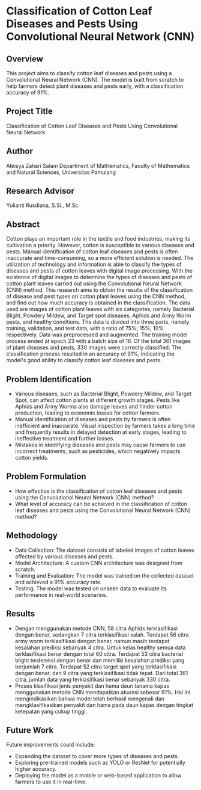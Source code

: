 # Classification of Cotton Leaf Diseases and Pests Using Convolutional Neural Network (CNN)
## Overview
This project aims to classify cotton leaf diseases and pests using a Convolutional Neural Network (CNN). The model is built from scratch to help farmers detect plant diseases and pests early, with a classification accuracy of 91%.

## Project Title
Classification of Cotton Leaf Diseases and Pests Using Convolutional Neural Network

## Author
Aleisya Zahari Salam
Department of Mathematics, Faculty of Mathematics and Natural Sciences, Universitas Pamulang

## Research Advisor
Yulianti Rusdiana, S.Si., M.Sc.

## Abstract
Cotton plays an important role in the textile and food industries, making its cultivation a priority. However, cotton is susceptible to various diseases and pests. Manual identification of cotton leaf diseases and pests is often inaccurate and time-consuming, so a more efficient solution is needed. The utilization of technology and information is able to classify the types of diseases and pests of cotton leaves with digital image processing. With the existence of digital images to determine the types of diseases and pests of cotton plant leaves carried out using the Convolutional Neural Network (CNN) method. This research aims to obtain the results of the classification of disease and pest types on cotton plant leaves using the CNN method, and find out how much accuracy is obtained in the classification. The data used are images of cotton plant leaves with six categories, namely Bacterial Blight, Powdery Mildew, and Target spot diseases, Aphids and Army Worm pests, and healthy conditions. The data is divided into three parts, namely training, validation, and test data, with a ratio of 75%; 15%; 10% respectively. Data was preprocessed and augmented. The training model process ended at epoch 23 with a batch size of 16. Of the total 361 images of plant diseases and pests, 330 images were correctly classified. The classification process resulted in an accuracy of 91%, indicating the model's good ability to classify cotton leaf diseases and pests.



## Problem Identification
- Various diseases, such as Bacterial Blight, Powdery Mildew, and Target Spot, can affect cotton plants at different growth stages. Pests like Aphids and Army Worms also damage leaves and hinder cotton production, leading to economic losses for cotton farmers.
- Manual identification of diseases and pests by farmers is often inefficient and inaccurate. Visual inspection by farmers takes a long time and frequently results in delayed detection at early stages, leading to ineffective treatment and further losses.
- Mistakes in identifying diseases and pests may cause farmers to use incorrect treatments, such as pesticides, which negatively impacts cotton yields.

## Problem Formulation
- How effective is the classification of cotton leaf diseases and pests using the Convolutional Neural Network (CNN) method?
- What level of accuracy can be achieved in the classification of cotton leaf diseases and pests using the Convolutional Neural Network (CNN) method?

## Methodology
- Data Collection: The dataset consists of labeled images of cotton leaves affected by various diseases and pests.
- Model Architecture: A custom CNN architecture was designed from scratch.
- Training and Evaluation: The model was trained on the collected dataset and achieved a 91% accuracy rate.
- Testing: The model was tested on unseen data to evaluate its performance in real-world scenarios.

## Results
- Dengan menggunakan metode CNN, 58 citra Aphids terklasifikasi dengan benar, sedangkan 7 citra terklasifikasi salah. Terdapat 56 citra army worm terklasifikasi dengan benar, namun masih terdapat kesalahan prediksi sebanyak 4 citra. Untuk kelas healthy semua data terklasifikasi benar dengan total 60 citra. Terdapat 53 citra bacterial blight terdeteksi dengan benar dan memiliki kesalahan prediksi yang berjumlah 7 citra. Terdapat 52 citra target spot yang terklasifikasi dengan benar, dan 9 citra yang terklasifikasi tidak tepat. Dari total 361 citra, jumlah data yang terklasifikasi benar sebanyak 330 citra.
- Proses klasifikasi jenis penyakit dan hama daun tanama kapas menggunakan metode CNN mendapatkan akurasi sebesar 91%. Hal ini mengindikasikan bahwa model telah berhasil mengenali dan mengklasifikasikan penyakit dan hama pada daun kapas dengan tingkat ketepatan yang cukup tinggi.


## Future Work
Future improvements could include:
- Expanding the dataset to cover more types of diseases and pests.
- Exploring pre-trained models such as YOLO or ResNet for potentially higher accuracy.
- Deploying the model as a mobile or web-based application to allow farmers to use it in real-time.